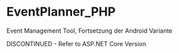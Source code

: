 # EventPlanner_PHP
Event Management Tool, Fortsetzung der Android Variante

DISCONTINUED - Refer to ASP.NET Core Version

